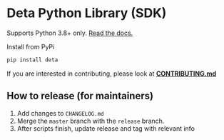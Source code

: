 # Deta Python Library (SDK)

Supports Python 3.8+ only. [Read the docs.](https://deta.space/docs/en/reference/base/sdk)  

Install from PyPi

```sh
pip install deta
```

If you are interested in contributing, please look at [**CONTRIBUTING.md**](CONTRIBUTING.md)

## How to release (for maintainers)

1. Add changes to `CHANGELOG.md`
2. Merge the `master` branch with the `release` branch.
3. After scripts finish, update release and tag with relevant info
